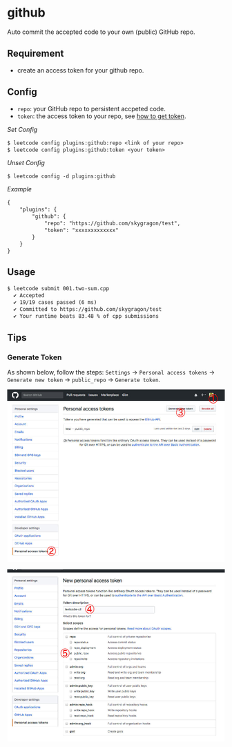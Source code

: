 # github

Auto commit the accepted code to your own (public) GitHub repo.

## Requirement

* create an access token for your github repo.

## Config

* `repo`: your GitHub repo to persistent accpeted code.
* `token`: the access token to your repo, see [how to get token](#generate-token).

*Set Config*

	$ leetcode config plugins:github:repo <link of your repo>
	$ leetcode config plugins:github:token <your token>

*Unset Config*

	$ leetcode config -d plugins:github

*Example*

	{
		"plugins": {
			"github": {
				"repo": "https://github.com/skygragon/test",
				"token": "xxxxxxxxxxxxx"
			}
		}
	}

## Usage

	$ leetcode submit 001.two-sum.cpp
	  ✔ Accepted
	  ✔ 19/19 cases passed (6 ms)
	  ✔ Committed to https://github.com/skygragon/test
	  ✔ Your runtime beats 83.48 % of cpp submissions

## Tips

### Generate Token

As shown below, follow the steps:
`Settings` -> `Personal access tokens` -> `Generate new token` -> `public_repo` -> `Generate token`.

![token1](token.1.jpg)

![token2](token.2.jpg)